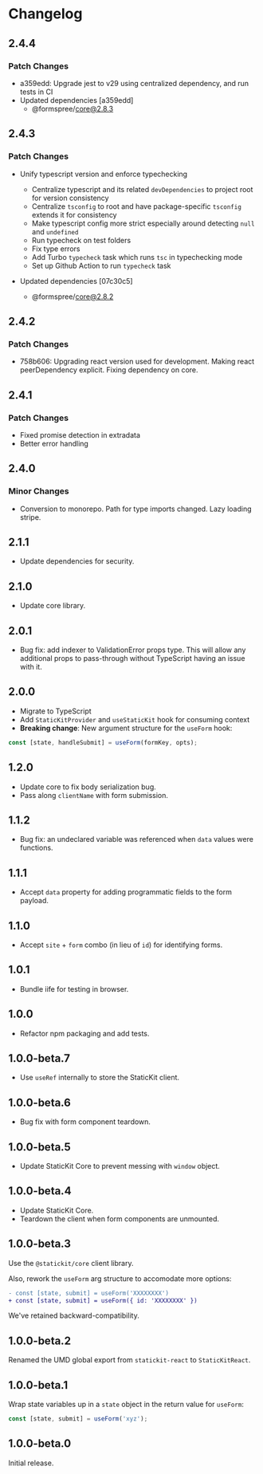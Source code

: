 # Changelog

## 2.4.4

### Patch Changes

- a359edd: Upgrade jest to v29 using centralized dependency, and run tests in CI
- Updated dependencies [a359edd]
  - @formspree/core@2.8.3

## 2.4.3

### Patch Changes

- Unify typescript version and enforce typechecking

  - Centralize typescript and its related `devDependencies` to project root for version consistency
  - Centralize `tsconfig` to root and have package-specific `tsconfig` extends it for consistency
  - Make typescript config more strict especially around detecting `null` and `undefined`
  - Run typecheck on test folders
  - Fix type errors
  - Add Turbo `typecheck` task which runs `tsc` in typechecking mode
  - Set up Github Action to run `typecheck` task

- Updated dependencies [07c30c5]
  - @formspree/core@2.8.2

## 2.4.2

### Patch Changes

- 758b606: Upgrading react version used for development. Making react peerDependency explicit. Fixing dependency on core.

## 2.4.1

### Patch Changes

- Fixed promise detection in extradata
- Better error handling

## 2.4.0

### Minor Changes

- Conversion to monorepo. Path for type imports changed. Lazy loading stripe.

## 2.1.1

- Update dependencies for security.

## 2.1.0

- Update core library.

## 2.0.1

- Bug fix: add indexer to ValidationError props type. This will allow any additional props to pass-through without TypeScript having an issue with it.

## 2.0.0

- Migrate to TypeScript
- Add `StaticKitProvider` and `useStaticKit` hook for consuming context
- **Breaking change**: New argument structure for the `useForm` hook:

```js
const [state, handleSubmit] = useForm(formKey, opts);
```

## 1.2.0

- Update core to fix body serialization bug.
- Pass along `clientName` with form submission.

## 1.1.2

- Bug fix: an undeclared variable was referenced when `data` values were functions.

## 1.1.1

- Accept `data` property for adding programmatic fields to the form payload.

## 1.1.0

- Accept `site` + `form` combo (in lieu of `id`) for identifying forms.

## 1.0.1

- Bundle iife for testing in browser.

## 1.0.0

- Refactor npm packaging and add tests.

## 1.0.0-beta.7

- Use `useRef` internally to store the StaticKit client.

## 1.0.0-beta.6

- Bug fix with form component teardown.

## 1.0.0-beta.5

- Update StaticKit Core to prevent messing with `window` object.

## 1.0.0-beta.4

- Update StaticKit Core.
- Teardown the client when form components are unmounted.

## 1.0.0-beta.3

Use the `@statickit/core` client library.

Also, rework the `useForm` arg structure to accomodate more options:

```diff
- const [state, submit] = useForm('XXXXXXXX')
+ const [state, submit] = useForm({ id: 'XXXXXXXX' })
```

We've retained backward-compatibility.

## 1.0.0-beta.2

Renamed the UMD global export from `statickit-react` to `StaticKitReact`.

## 1.0.0-beta.1

Wrap state variables up in a `state` object in the return value for `useForm`:

```javascript
const [state, submit] = useForm('xyz');
```

## 1.0.0-beta.0

Initial release.
